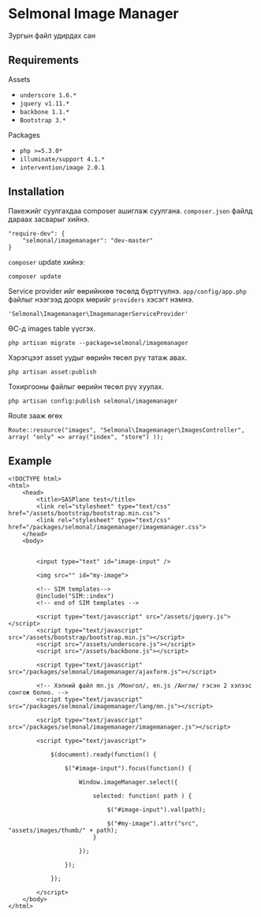 Selmonal Image Manager
==================

Зургын файл удирдах сан

## Requirements

Assets

- `underscore 1.6.*`
- `jquery v1.11.*`
- `backbone 1.1.*`
- `Bootstrap 3.*`

Packages

- `php >=5.3.0*`
- `illuminate/support 4.1.*`
- `intervention/image 2.0.1`

## Installation

Пакежийг суулгахдаа composer ашиглаж суулгана. `composer.json` файлд дараах засварыг хийнэ.

	"require-dev": {
		"selmonal/imagemanager": "dev-master"
	}

`composer` update хийнэ:

    composer update

Service provider ийг өөрийнхөө төсөлд бүртгүүлнэ. `app/config/app.php` файлыг нээгээд доорх мөрийг `providers` хэсэгт нэмнэ.

    'Selmonal\Imagemanager\ImagemanagerServiceProvider'

ӨС-д images table үүсгэх.

	php artisan migrate --package=selmonal/imagemanager

Хэрэгцээт asset уудыг өөрийн төсөл рүү татаж авах.

	php artisan asset:publish

Тохиргооны файлыг өөрийн төсөл рүү хуулах.

	php artisan config:publish selmonal/imagemanager

Route зааж өгөх

	Route::resource("images", "Selmonal\Imagemanager\ImagesController", array( "only" => array("index", "store") ));

## Example

	<!DOCTYPE html>
	<html>
		<head>
			<title>SASPlane test</title>
			<link rel="stylesheet" type="text/css" href="/assets/bootstrap/bootstrap.min.css">
			<link rel="stylesheet" type="text/css" href="/packages/selmonal/imagemanager/imagemanager.css">
		</head>
		<body>


			<input type="text" id="image-input" />

			<img src="" id="my-image">

			<!-- SIM templates-->
			@include("SIM::index")
			<!-- end of SIM templates -->

			<script type="text/javascript" src="/assets/jquery.js"></script>
			<script type="text/javascript" src="/assets/bootstrap/bootstrap.min.js"></script>
			<script src="/assets/underscore.js"></script>
			<script src="/assets/backbone.js"></script>

			<script type="text/javascript" src="/packages/selmonal/imagemanager/ajaxform.js"></script>

			<!-- Хэлний файл mn.js /Монгол/, en.js /Англи/ гэсэн 2 хэлээс сонгож болно. -->
			<script type="text/javascript" src="/packages/selmonal/imagemanager/lang/mn.js"></script>

			<script type="text/javascript" src="/packages/selmonal/imagemanager/imagemanager.js"></script>

			<script type="text/javascript">
				
				$(document).ready(function() {

					$("#image-input").focus(function() {

						Window.imageManager.select({

							selected: function( path ) {
								
								$("#image-input").val(path);

								$("#my-image").attr("src", "assets/images/thumb/" + path);
							}

						});
						
					});

				});

			</script>
		</body>
	</html>
